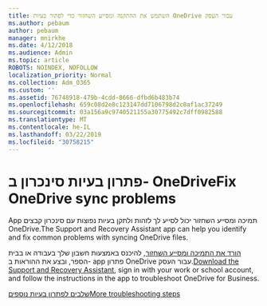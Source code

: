 ```yaml
---
title: השתמש את ההתקנה ומסייע השחזור כדי לפתור בעיות OneDrive עבור העסק
ms.author: pebaum
author: pebaum
manager: mnirkhe
ms.date: 4/12/2018
ms.audience: Admin
ms.topic: article
ROBOTS: NOINDEX, NOFOLLOW
localization_priority: Normal
ms.collection: Adm_O365
ms.custom: ''
ms.assetid: 76748918-479b-4cdd-8666-dfbd6b483b74
ms.openlocfilehash: 659c08d2e8c123147dd7106798d2c8af1ac37249
ms.sourcegitcommit: 03a156a9c9740521155a30775492c7dff0982588
ms.translationtype: MT
ms.contentlocale: he-IL
ms.lasthandoff: 03/22/2019
ms.locfileid: "30758215"
---
```

# <a name="fix-onedrive-sync-problems"></a><span data-ttu-id="0078e-102">פתרון בעיות סינכרון ב- OneDrive</span><span class="sxs-lookup"><span data-stu-id="0078e-102">Fix OneDrive sync problems</span></span>

<span data-ttu-id="0078e-103">App תמיכה ומסייע השחזור יכול לסייע לך לזהות ולתקן בעיות נפוצות עם סינכרון קבצים OneDrive.</span><span class="sxs-lookup"><span data-stu-id="0078e-103">The Support and Recovery Assistant app can help you identify and fix common problems with syncing OneDrive files.</span></span> 
  
<span data-ttu-id="0078e-104">[הורד את התמיכה ומסייע השחזור](https://aka.ms/sara), להיכנס באמצעות חשבון שלך בעבודה או בבית הספר, ובצע את ההוראות ב- app פתרון OneDrive עבור העסק.</span><span class="sxs-lookup"><span data-stu-id="0078e-104">[Download the Support and Recovery Assistant](https://aka.ms/sara), sign in with your work or school account, and follow the instructions in the app to troubleshoot OneDrive for Business.</span></span> 
  
[<span data-ttu-id="0078e-105">שלבים לפתרון בעיות נוספים</span><span class="sxs-lookup"><span data-stu-id="0078e-105">More troubleshooting steps</span></span>](https://go.microsoft.com/fwlink/?linkid=872097)
  

